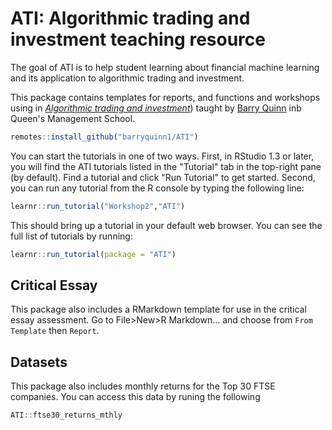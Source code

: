 
# ATI: Algorithmic trading and investment teaching resource

<!-- badges: start -->
<!-- badges: end -->

The goal of ATI is to help student learning about financial machine learning and its application to algorithmic trading and investment.

This package contains templates for reports, and functions and workshops using in [*Algorithmic trading and investment*](https://canvas.qub.ac.uk/courses/11744)) taught by [Barry Quinn](https://quinference.com/) inb Queen's Management School. 

``` r
remotes::install_github("barryquinn1/ATI")
```

You can start the tutorials in one of two ways. First, in RStudio 1.3 or later, you will find the ATI tutorials listed in the "Tutorial" tab in the top-right pane (by default). Find a tutorial and click "Run Tutorial" to get started. Second, you can run any tutorial from the R console by typing the following line: 

``` r
learnr::run_tutorial("Workshop2","ATI")
```

This should bring up a tutorial in your default web browser. You can see the full list of tutorials by running:

``` r
learnr::run_tutorial(package = "ATI")
```

## Critical Essay
This package also includes a RMarkdown template for use in the critical essay assessment.
Go to File>New>R Markdown... and choose from `From Template` then `Report`.

## Datasets
This package also includes monthly returns for the Top 30 FTSE companies.  You can access this data by runing the following

``` r
ATI::ftse30_returns_mthly
```
